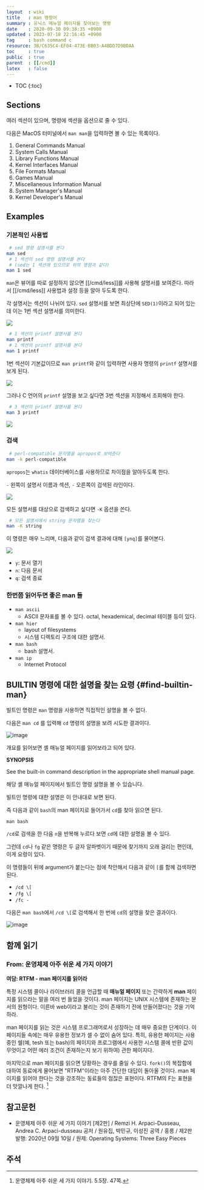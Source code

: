```yaml
---
layout  : wiki
title   : man 명령어
summary : 유닉스 메뉴얼 페이지를 찾아보는 명령
date    : 2020-09-30 09:38:35 +0900
updated : 2023-07-18 22:16:45 +0900
tag     : bash command c
resource: 3B/C635C4-EF04-473E-BB03-A4BDD7D9BDAA
toc     : true
public  : true
parent  : [[/cmd]]
latex   : false
---
```

* TOC
{:toc}

## Sections

여러 섹션이 있으며, 명령에 섹션을 옵션으로 줄 수 있다.

다음은 MacOS 터미널에서 `man man`을 입력하면 볼 수 있는 목록이다.

>
1. General Commands Manual
2. System Calls Manual
3. Library Functions Manual
4. Kernel Interfaces Manual
5. File Formats Manual
6. Games Manual
7. Miscellaneous Information Manual
8. System Manager's Manual
9. Kernel Developer's Manual


## Examples
### 기본적인 사용법

```sh
 # sed 명령 설명서를 본다
man sed
 # 1 섹션의 sed 명령 설명서를 본다
 # (sed는 1 섹션에 있으므로 위의 명령과 같다)
man 1 sed
```

`man`은 뷰어를 따로 설정하지 않으면 [[/cmd/less]]를 사용해 설명서를 보여준다. 따라서 [[/cmd/less]] 사용법과 설정 등을 알아 두도록 한다.

각 설명서는 섹션이 나뉘어 있다. `sed` 설명서를 보면 최상단에 `SED(1)`이라고 되어 있는데 이는 1번 섹션 설명서를 의미한다.

![]( /resource/3B/C635C4-EF04-473E-BB03-A4BDD7D9BDAA/man-sed.jpg )

```sh
 # 1 섹션의 printf 설명서를 본다
man printf
 # 1 섹션의 printf 설명서를 본다
man 1 printf
```

1번 섹션이 기본값이므로 `man printf`와 같이 입력하면 사용자 명령의 `printf` 설명서를 보게 된다.

![]( /resource/3B/C635C4-EF04-473E-BB03-A4BDD7D9BDAA/printf-1.jpg )

그러나 C 언어의 `printf` 설명을 보고 싶다면 3번 섹션을 지정해서 조회해야 한다.

```sh
 # 3 섹션의 printf 설명서를 본다
man 3 printf
```

![]( /resource/3B/C635C4-EF04-473E-BB03-A4BDD7D9BDAA/printf-3.jpg )

### 검색

```sh
 # perl-compatible 문자열을 apropos로 보여준다
man -k perl-compatible
```

`apropos`는 `whatis` 데이터베이스를 사용하므로 차이점을 알아두도록 한다.

`-` 왼쪽이 설명서 이름과 섹션, `-` 오른쪽이 검색된 라인이다.

![]( /resource/3B/C635C4-EF04-473E-BB03-A4BDD7D9BDAA/find-apropos.jpg )

모든 설명서를 대상으로 검색하고 싶다면 `-K` 옵션을 쓴다.

```sh
 # 모든 설명서에서 string 문자열을 찾는다
man -K string
```

이 명령은 매우 느리며, 다음과 같이 검색 결과에 대해 `[ynq]`를 물어본다.

![]( /resource/3B/C635C4-EF04-473E-BB03-A4BDD7D9BDAA/find-all.jpg )

- `y`: 문서 열기
- `n`: 다음 문서
- `q`: 검색 종료

### 한번쯤 읽어두면 좋은 man 들

- `man ascii`
    - ASCII 문자표를 볼 수 있다. octal, hexademical, decimal 테이블 등이 있다.
- `man hier`
    - layout of filesystems
    - 시스템 디렉토리 구조에 대한 설명서.
- `man bash`
    - bash 설명서.
- `man ip`
    - Internet Protocol

## BUILTIN 명령에 대한 설명을 찾는 요령 {#find-builtin-man}

빌트인 명령은 `man` 명령을 사용하면 직접적인 설명을 볼 수 없다.

다음은 `man cd` 를 입력해 `cd` 명령의 설명을 보려 시도한 결과이다.

![image]( /resource/3B/C635C4-EF04-473E-BB03-A4BDD7D9BDAA/231448919-41b5c919-d457-4126-a19a-6c3e3034c2a3.png )

개요를 읽어보면 셸 매뉴얼 페이지를 읽어보라고 되어 있다.

>
**SYNOPSIS**
>
See the built-in command description in the appropriate shell manual page.
>
해당 셸 매뉴얼 페이지에서 빌트인 명령 설명을 볼 수 있습니다.

빌트인 명령에 대한 설명은 이 안내대로 보면 된다.

즉 다음과 같이 `bash`의 man 페이지로 들어가서 `cd`를 찾아 읽으면 된다.

```
man bash
```

`/cd`로 검색을 한 다음 `n`을 반복해 누르다 보면 `cd`에 대한 설명을 볼 수 있다.

그런데 `cd`나 `fg` 같은 명령은 두 글자 알파벳이기 때문에 찾기까지 오래 걸리는 편인데, 이게 요령이 있다.

이 명령들이 뒤에 argument가 붙는다는 점에 착안해서 다음과 같이 `[`를 함께 검색하면 된다.

- `/cd \[`
- `/fg \[`
- `/fc -`

다음은 `man bash`에서 `/cd \[`로 검색해서 한 번에 `cd`의 설명을 찾은 결과이다.

![image]( /resource/3B/C635C4-EF04-473E-BB03-A4BDD7D9BDAA/231450452-957c90cb-a406-4fb0-b657-3aa7b6e8ca78.png )

## 함께 읽기

### From: 운영체제 아주 쉬운 세 가지 이야기

>
**여담: RTFM - man 페이지를 읽어라**
>
특정 시스템 콜이나 라이브러리 콜을 언급할 때 **매뉴얼 페이지** 또는 간략하게 **man** 페이지를 읽으라는 말을 여러 번 들었을 것이다.
man 페이지는 UNIX 시스템에 존재하는 문서의 원형이다.
이른바 web이라고 불리는 것이 존재하기 전에 만들어졌다는 것을 기억하라.
>
man 페이지를 읽는 것은 시스템 프로그래머로서 성장하는 데 매우 중요한 단계이다.
이 페이지들 속에는 매우 유용한 정보가 셀 수 없이 숨어 있다.
특히, 유용한 페이지는 사용 중인 쉘(예, tesh 또는 bash)의 페이지와 프로그램에서 사용한 시스템 콜에 반환 값이 무엇이고 어떤 에러 조건이 존재하는지 보기 위하여) 관한 페이지다.
>
마지막으로 man 페이지를 읽으면 당황하는 경우를 줄일 수 있다.
`fork()`의 복잡함에 대하여 동료에게 물어보면 "RTFM"이라는 아주 간단한 대답이 돌아올 것이다.
man 페이지를 읽어야 한다는 것을 강조하는 동료들의 점잖은 표현이다.
RTFM의 F는 표현을 더 맛깔나게 한다.
[^three-47]


## 참고문헌

- 운영체제 아주 쉬운 세 가지 이야기 [제2판] / Remzi H. Arpaci-Dusseau, Andrea C. Arpaci-dusseau 공저 / 원유집, 박민규, 이성진 공역 / 홍릉 / 제2판 발행: 2020년 09월 10일 / 원제: Operating Systems: Three Easy Pieces

## 주석

[^three-47]: 운영체제 아주 쉬운 세 가지 이야기. 5.5장. 47쪽.

